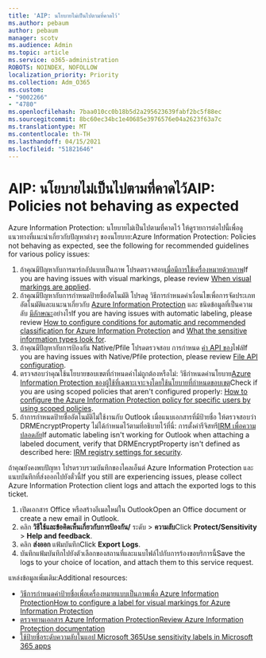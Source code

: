 ```yaml
---
title: 'AIP: นโยบายไม่เป็นไปตามที่คาดไว้'
ms.author: pebaum
author: pebaum
manager: scotv
ms.audience: Admin
ms.topic: article
ms.service: o365-administration
ROBOTS: NOINDEX, NOFOLLOW
localization_priority: Priority
ms.collection: Adm_O365
ms.custom:
- "9002266"
- "4780"
ms.openlocfilehash: 7baa010cc0b18b5d2a295623639fabf2bc5f88ec
ms.sourcegitcommit: 8bc60ec34bc1e40685e3976576e04a2623f63a7c
ms.translationtype: MT
ms.contentlocale: th-TH
ms.lasthandoff: 04/15/2021
ms.locfileid: "51821646"
---
```

# <a name="aip-policies-not-behaving-as-expected"></a><span data-ttu-id="69803-102">AIP: นโยบายไม่เป็นไปตามที่คาดไว้</span><span class="sxs-lookup"><span data-stu-id="69803-102">AIP: Policies not behaving as expected</span></span>

<span data-ttu-id="69803-103">Azure Information Protection: นโยบายไม่เป็นไปตามที่คาดไว้ ให้ดูรายการต่อไปนี้เพื่อดูแนวทางที่แนะนําเกี่ยวกับปัญหาต่างๆ ของนโยบาย:</span><span class="sxs-lookup"><span data-stu-id="69803-103">Azure Information Protection: Policies not behaving as expected, see the following for recommended guidelines for various policy issues:</span></span>

1. <span data-ttu-id="69803-104">ถ้าคุณมีปัญหากับการมาร์กอัปแบบเป็นภาพ โปรดตรวจสอบ[เมื่อมีการใช้เครื่องหมายด้วยภาพ](https://docs.microsoft.com/azure/information-protection/configure-policy-markings#when-visual-markings-are-applied)</span><span class="sxs-lookup"><span data-stu-id="69803-104">If you are having issues with visual markings, please review [When visual markings are applied](https://docs.microsoft.com/azure/information-protection/configure-policy-markings#when-visual-markings-are-applied).</span></span>
2. <span data-ttu-id="69803-105">ถ้าคุณมีปัญหากับการกําหนดป้ายชื่ออัตโนมัติ โปรดดู วิธีการกําหนดค่าเงื่อนไขเพื่อการจัดประเภทอัตโนมัติและแนะนาเกี่ยวกับ [Azure Information Protection](https://docs.microsoft.com/azure/information-protection/configure-policy-classification) และ ชนิดข้อมูลที่เป็นความลับ [มีลักษณะ](https://docs.microsoft.com/microsoft-365/compliance/sensitive-information-type-entity-definitions)อย่างไร</span><span class="sxs-lookup"><span data-stu-id="69803-105">If you are having issues with automatic labeling, please review [How to configure conditions for automatic and recommended classification for Azure Information Protection](https://docs.microsoft.com/azure/information-protection/configure-policy-classification) and [What the sensitive information types look for](https://docs.microsoft.com/microsoft-365/compliance/sensitive-information-type-entity-definitions).</span></span>
3. <span data-ttu-id="69803-106">ถ้าคุณมีปัญหากับการป้องกัน Native/Pfile โปรดตรวจสอบ การกําหนด [ค่า API ของ](https://docs.microsoft.com/azure/information-protection/develop/file-api-configuration)ไฟล์</span><span class="sxs-lookup"><span data-stu-id="69803-106">If you are having issues with Native/Pfile protection, please review [File API configuration](https://docs.microsoft.com/azure/information-protection/develop/file-api-configuration).</span></span>
4. <span data-ttu-id="69803-107">ตรวจสอบว่าคุณใช้นโยบายขอบเขตที่กําหนดค่าไม่ถูกต้องหรือไม่: วิธีกําหนดค่านโยบาย[Azure Information Protection ของผู้ใช้ที่เฉพาะเจาะจงโดยใช้นโยบายที่กําหนดขอบเขต](https://docs.microsoft.com/azure/information-protection/configure-policy-scope)</span><span class="sxs-lookup"><span data-stu-id="69803-107">Check if you are using scoped policies that aren't configured properly: [How to configure the Azure Information Protection policy for specific users by using scoped policies](https://docs.microsoft.com/azure/information-protection/configure-policy-scope).</span></span>
5. <span data-ttu-id="69803-108">ถ้าการกําหนดป้ายชื่ออัตโนมัติไม่ใช้งานกับ Outlook เมื่อแนบเอกสารที่มีป้ายชื่อ ให้ตรวจสอบว่า DRMEncryptProperty ไม่ได้กําหนดไว้ตามที่อธิบายไว้ที่นี่: การตั้งค่ารีจิสทรี[IRM เพื่อความปลอดภัย](https://docs.microsoft.com/deployoffice/security/protect-sensitive-messages-and-documents-by-using-irm-in-office#office-2016-irm-registry-key-options)</span><span class="sxs-lookup"><span data-stu-id="69803-108">If automatic labeling isn't working for Outlook when attaching a labeled document, verify that DRMEncryptProperty isn't defined as described here: [IRM registry settings for security](https://docs.microsoft.com/deployoffice/security/protect-sensitive-messages-and-documents-by-using-irm-in-office#office-2016-irm-registry-key-options).</span></span>

<span data-ttu-id="69803-109">ถ้าคุณยังคงพบปัญหา โปรดรวบรวมบันทึกของไคลเอ็นต์ Azure Information Protection และแนบบันทึกที่ส่งออกไปยังตั๋วนี้</span><span class="sxs-lookup"><span data-stu-id="69803-109">If you still are experiencing issues, please collect Azure Information Protection client logs and attach the exported logs to this ticket.</span></span>

1. <span data-ttu-id="69803-110">เปิดเอกสาร Office หรือสร้างอีเมลใหม่ใน Outlook</span><span class="sxs-lookup"><span data-stu-id="69803-110">Open an Office document or create a new email in Outlook.</span></span>
2. <span data-ttu-id="69803-111">คลิก **วิธีใช้และข้อคิดเห็นเกี่ยวกับการป้องกัน/** ระดับ  >  **ความลับ**</span><span class="sxs-lookup"><span data-stu-id="69803-111">Click **Protect/Sensitivity** > **Help and feedback**.</span></span>
3. <span data-ttu-id="69803-112">คลิก **ส่งออก** แฟ้มบันทึก</span><span class="sxs-lookup"><span data-stu-id="69803-112">Click **Export Logs**.</span></span>
4. <span data-ttu-id="69803-113">บันทึกแฟ้มบันทึกไปยังตัวเลือกของสถานที่และแนบไฟล์ไปกับการร้องขอบริการนี้</span><span class="sxs-lookup"><span data-stu-id="69803-113">Save the logs to your choice of location, and attach them to this service request.</span></span>

<span data-ttu-id="69803-114">แหล่งข้อมูลเพิ่มเติม:</span><span class="sxs-lookup"><span data-stu-id="69803-114">Additional resources:</span></span>

- [<span data-ttu-id="69803-115">วิธีการกําหนดค่าป้ายชื่อเพื่อเครื่องหมายแบบเป็นภาพเพื่อ Azure Information Protection</span><span class="sxs-lookup"><span data-stu-id="69803-115">How to configure a label for visual markings for Azure Information Protection</span></span>](https://docs.microsoft.com/azure/information-protection/configure-policy-markings)
- [<span data-ttu-id="69803-116">ตรวจทานเอกสาร Azure Information Protection</span><span class="sxs-lookup"><span data-stu-id="69803-116">Review Azure Information Protection documentation</span></span>](https://docs.microsoft.com/azure/information-protection/what-is-information-protection)
- [<span data-ttu-id="69803-117">ใช้ป้ายชื่อระดับความลับในแอป Microsoft 365</span><span class="sxs-lookup"><span data-stu-id="69803-117">Use sensitivity labels in Microsoft 365 apps</span></span>](https://docs.microsoft.com/microsoft-365/compliance/sensitivity-labels-office-apps)


